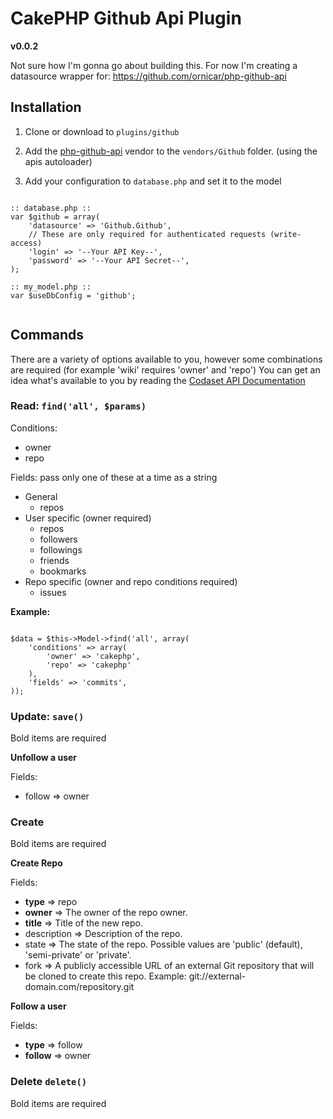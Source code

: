 # CakePHP Github Api Plugin
**v0.0.2**

Not sure how I'm gonna go about building this. For now I'm creating a datasource wrapper for:
https://github.com/ornicar/php-github-api

## Installation

1. Clone or download to `plugins/github`

2. Add the [php-github-api](https://github.com/ornicar/php-github-api) vendor to the `vendors/Github` folder. (using the apis autoloader)

3. Add your configuration to `database.php` and set it to the model

<pre><code>
:: database.php ::
var $github = array(
	'datasource' => 'Github.Github',
	// These are only required for authenticated requests (write-access)
	'login' => '--Your API Key--',
	'password' => '--Your API Secret--',
);

:: my_model.php ::
var $useDbConfig = 'github';

</code></pre>

## Commands

There are a variety of options available to you, however some combinations are required (for example 'wiki' requires 'owner' and 'repo')
You can get an idea what's available to you by reading the [Codaset API Documentation](http://api.codaset.com/docs)


### Read: `find('all', $params)`

Conditions:

* owner
* repo

Fields: pass only one of these at a time as a string

* General
	* repos
* User specific (owner required)
	* repos
	* followers
	* followings
	* friends
	* bookmarks
* Repo specific (owner and repo conditions required)
	* issues
		
**Example:**
<pre><code>
$data = $this->Model->find('all', array(
	'conditions' => array(
		'owner' => 'cakephp', 
		'repo' => 'cakephp'
	),
	'fields' => 'commits',
));
</code></pre>
		
### Update: `save()`
Bold items are required

**Unfollow a user**

Fields:

* follow => owner

### Create
Bold items are required

**Create Repo**

Fields:

* **type** => repo
* **owner** => The owner of the repo owner.
* **title** => Title of the new repo.
* description => Description of the repo.
* state => The state of the repo. Possible values are 'public' (default), 'semi-private' or 'private'.
* fork => A publicly accessible URL of an external Git repository that will be cloned to create this repo. Example: git://external-domain.com/repository.git

**Follow a user**

Fields:

* **type** => follow
* **follow** => owner
	
### Delete `delete()`
Bold items are required